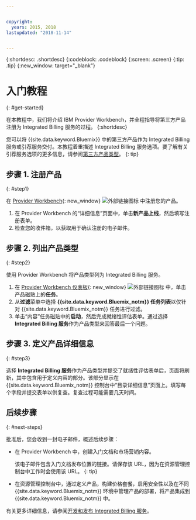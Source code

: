 ```yaml
---


copyright:
  years: 2015, 2018
lastupdated: "2018-11-14"


---
```


{:shortdesc: .shortdesc}
{:codeblock: .codeblock}
{:screen: .screen}
{:tip: .tip}
{:new_window: target="_blank"}

# 入门教程
{: #get-started}

在本教程中，我们将介绍 IBM Provider Workbench，并全程指导将第三方产品注册为 Integrated Billing 服务的过程。
{:shortdesc}

您可以将 {{site.data.keyword.Bluemix}} 中的第三方产品作为 Integrated Billing 服务或引荐服务交付。本教程着重描述 Integrated Billing 服务选项。要了解有关引荐服务选项的更多信息，请参阅[第三方产品类型](/docs/third-party/offering-types.html)。
{: tip}

## 步骤 1. 注册产品
{: #step1}

在 [Provider Workbench](https://www.ibm.com/marketplace/workbench/){: new_window} ![外部链接图标](../icons/launch-glyph.svg "外部链接图标") 中注册您的产品。

1. 在 Provider Workbench 的“详细信息”页面中，单击**新产品上线**，然后填写注册表单。
2. 检查您的收件箱，以获取用于确认注册的电子邮件。

## 步骤 2. 列出产品类型
{: #step2}

使用 Provider Workbench 将产品类型列为 Integrated Billing 服务。

1. 在 [Provider Workbench 仪表板](https://www.ibm.com/marketplace/workbench/provider/dashboard){: new_window} ![外部链接图标](../icons/launch-glyph.svg "外部链接图标") 中，单击产品磁贴上的**任务**。
2. 从**过滤**菜单中选择 **{{site.data.keyword.Bluemix_notm}} 任务列表**以仅针对 {{site.data.keyword.Bluemix_notm}} 任务进行过滤。
3. 单击“内容”任务磁贴中的**启动**，然后完成就绪性评估表单。通过选择 **Integrated Billing 服务**作为产品类型来回答最后一个问题。

## 步骤 3. 定义产品详细信息
{: #step3}

选择 **Integrated Billing 服务**作为产品类型并提交了就绪性评估表单后，页面将刷新，其中包含用于定义内容的部分。该部分显示在 {{site.data.keyword.Bluemix_notm}} 控制台中“目录详细信息”页面上。填写每个字段并提交表单以供复查。复查过程可能需要几天时间。

## 后续步骤
{: #next-steps}

批准后，您会收到一封电子邮件，概述后续步骤：

* 在 Provider Workbench 中，创建入门文档和市场营销内容。

  该电子邮件包含入门文档发布位置的链接。请保存该 URL，因为在资源管理控制台中工作时会使用该 URL。
  {: tip}

* 在资源管理控制台中，通过定义产品，构建价格套餐，启用安全性以及在不同 {{site.data.keyword.Bluemix_notm}} 环境中管理产品的部署，将产品集成到 {{site.data.keyword.Bluemix_notm}} 中。 

有关更多详细信息，请参阅[开发和发布 Integrated Billing 服务](/docs/third-party/integrated-billing-service.html)。 
